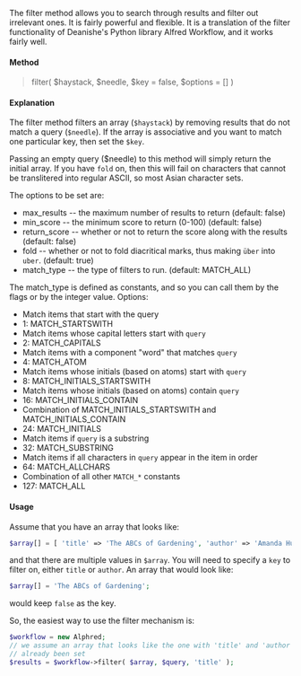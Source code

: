 The filter method allows you to search through results and filter out irrelevant ones. It is fairly powerful and flexible. It is a translation of the filter functionality of Deanishe's Python library Alfred Workflow, and it works fairly well.

#### Method
> filter( $haystack, $needle, $key = false, $options = [] )

#### Explanation

The filter method filters an array (`$haystack`) by removing results that do not match a query (`$needle`). If the array is associative and you want to match one particular key, then set the `$key`.

Passing an empty query ($needle) to this method will simply return the initial array. If you have `fold` on, then this will fail on characters that cannot be translitered into regular ASCII, so most Asian character sets.

The options to be set are:
* max_results  -- the maximum number of results to return (default: false)
* min_score    -- the minimum score to return (0-100) (default: false)
* return_score -- whether or not to return the score along with the results (default: false)
* fold         -- whether or not to fold diacritical marks, thus making
									`über` into `uber`. (default: true)
* match_type	 -- the type of filters to run. (default: MATCH_ALL)

The match_type is defined as constants, and so you can call them by the flags or by the integer value. Options:
* Match items that start with the query
* 1: MATCH_STARTSWITH
* Match items whose capital letters start with ``query``
* 2: MATCH_CAPITALS
* Match items with a component "word" that matches ``query``
* 4: MATCH_ATOM
* Match items whose initials (based on atoms) start with ``query``
* 8: MATCH_INITIALS_STARTSWITH
* Match items whose initials (based on atoms) contain ``query``
* 16: MATCH_INITIALS_CONTAIN
* Combination of MATCH_INITIALS_STARTSWITH and MATCH_INITIALS_CONTAIN
* 24: MATCH_INITIALS
* Match items if ``query`` is a substring
* 32: MATCH_SUBSTRING
* Match items if all characters in ``query`` appear in the item in order
* 64: MATCH_ALLCHARS
* Combination of all other ``MATCH_*`` constants
* 127: MATCH_ALL

#### Usage
Assume that you have an array that looks like:
````php
$array[] = [ 'title' => 'The ABCs of Gardening', 'author' => 'Amanda Hugenkiss' ];
````
and that there are multiple values in `$array`. You will need to specify a `key` to filter on, either `title` or `author`. An array that would look like:
````php
$array[] = 'The ABCs of Gardening';
````
would keep `false` as the key.

So, the easiest way to use the filter mechanism is:

````php
$workflow = new Alphred;
// we assume an array that looks like the one with 'title' and 'author' mentioned above and that $query has
// already been set
$results = $workflow->filter( $array, $query, 'title' );
````
